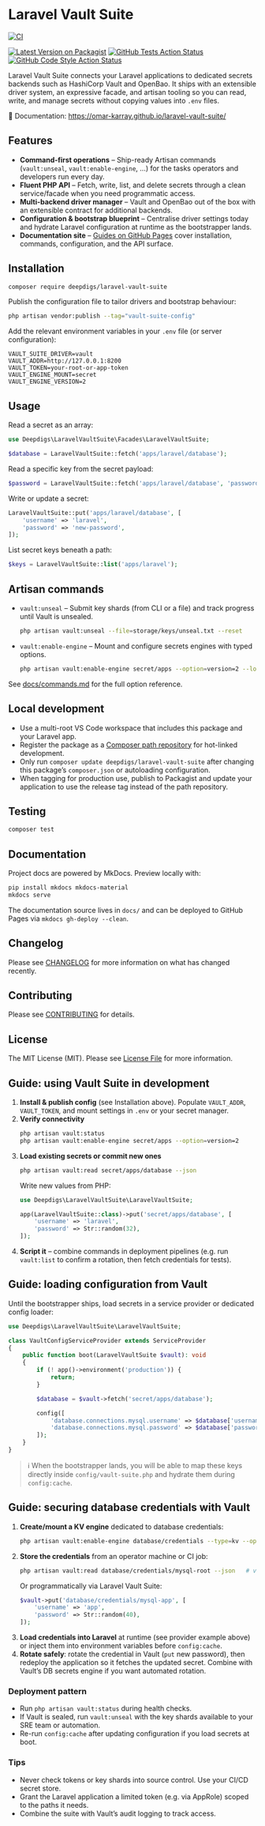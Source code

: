 # Laravel Vault Suite

[![CI](https://github.com/omar-karray/laravel-vault-suite/actions/workflows/run-tests.yml/badge.svg)](https://github.com/omar-karray/laravel-vault-suite/actions/workflows/run-tests.yml)

[![Latest Version on Packagist](https://img.shields.io/packagist/v/deepdigs/laravel-vault-suite.svg?style=flat-square)](https://packagist.org/packages/deepdigs/laravel-vault-suite)
[![GitHub Tests Action Status](https://img.shields.io/github/actions/workflow/status/omar-karray/laravel-vault-suite/run-tests.yml?branch=main&label=tests&style=flat-square)](https://github.com/omar-karray/laravel-vault-suite/actions?query=workflow%3Arun-tests+branch%3Amain)
[![GitHub Code Style Action Status](https://img.shields.io/github/actions/workflow/status/omar-karray/laravel-vault-suite/fix-php-code-style-issues.yml?branch=main&label=code%20style&style=flat-square)](https://github.com/omar-karray/laravel-vault-suite/actions?query=workflow%3A%22Fix+PHP+code+style+issues%22+branch%3Amain)

Laravel Vault Suite connects your Laravel applications to dedicated secrets backends such as HashiCorp Vault and OpenBao. It ships with an extensible driver system, an expressive facade, and artisan tooling so you can read, write, and manage secrets without copying values into `.env` files.

📘 Documentation: https://omar-karray.github.io/laravel-vault-suite/

## Features

- **Command-first operations** – Ship-ready Artisan commands (`vault:unseal`, `vault:enable-engine`, …) for the tasks operators and developers run every day.
- **Fluent PHP API** – Fetch, write, list, and delete secrets through a clean service/facade when you need programmatic access.
- **Multi-backend driver manager** – Vault and OpenBao out of the box with an extensible contract for additional backends.
- **Configuration & bootstrap blueprint** – Centralise driver settings today and hydrate Laravel configuration at runtime as the bootstrapper lands.
- **Documentation site** – [Guides on GitHub Pages](https://omar-karray.github.io/laravel-vault-suite/) cover installation, commands, configuration, and the API surface.

## Installation

```bash
composer require deepdigs/laravel-vault-suite
```

Publish the configuration file to tailor drivers and bootstrap behaviour:

```bash
php artisan vendor:publish --tag="vault-suite-config"
```

Add the relevant environment variables in your `.env` file (or server configuration):

```dotenv
VAULT_SUITE_DRIVER=vault
VAULT_ADDR=http://127.0.0.1:8200
VAULT_TOKEN=your-root-or-app-token
VAULT_ENGINE_MOUNT=secret
VAULT_ENGINE_VERSION=2
```

## Usage

Read a secret as an array:

```php
use Deepdigs\LaravelVaultSuite\Facades\LaravelVaultSuite;

$database = LaravelVaultSuite::fetch('apps/laravel/database');
```

Read a specific key from the secret payload:

```php
$password = LaravelVaultSuite::fetch('apps/laravel/database', 'password');
```

Write or update a secret:

```php
LaravelVaultSuite::put('apps/laravel/database', [
    'username' => 'laravel',
    'password' => 'new-password',
]);
```

List secret keys beneath a path:

```php
$keys = LaravelVaultSuite::list('apps/laravel');
```

## Artisan commands

- `vault:unseal` – Submit key shards (from CLI or a file) and track progress until Vault is unsealed.
  ```bash
  php artisan vault:unseal --file=storage/keys/unseal.txt --reset
  ```
- `vault:enable-engine` – Mount and configure secrets engines with typed options.
  ```bash
  php artisan vault:enable-engine secret/apps --option=version=2 --local
  ```

See [docs/commands.md](docs/commands.md) for the full option reference.

## Local development

- Use a multi-root VS Code workspace that includes this package and your Laravel app.
- Register the package as a [Composer path repository](https://getcomposer.org/doc/05-repositories.md#path) for hot-linked development.
- Only run `composer update deepdigs/laravel-vault-suite` after changing this package’s `composer.json` or autoloading configuration.
- When tagging for production use, publish to Packagist and update your application to use the release tag instead of the path repository.

## Testing

```bash
composer test
```

## Documentation

Project docs are powered by MkDocs. Preview locally with:

```bash
pip install mkdocs mkdocs-material
mkdocs serve
```

The documentation source lives in `docs/` and can be deployed to GitHub Pages via `mkdocs gh-deploy --clean`.

## Changelog

Please see [CHANGELOG](CHANGELOG.md) for more information on what has changed recently.

## Contributing

Please see [CONTRIBUTING](CONTRIBUTING.md) for details.

## License

The MIT License (MIT). Please see [License File](LICENSE.md) for more information.

## Guide: using Vault Suite in development

1. **Install & publish config** (see Installation above). Populate `VAULT_ADDR`, `VAULT_TOKEN`, and mount settings in `.env` or your secret manager.
2. **Verify connectivity**
   ```bash
   php artisan vault:status
   php artisan vault:enable-engine secret/apps --option=version=2
   ```
3. **Load existing secrets or commit new ones**
   ```bash
   php artisan vault:read secret/apps/database --json
   ```
   Write new values from PHP:
   ```php
   use Deepdigs\LaravelVaultSuite\LaravelVaultSuite;

   app(LaravelVaultSuite::class)->put('secret/apps/database', [
       'username' => 'laravel',
       'password' => Str::random(32),
   ]);
   ```
4. **Script it** – combine commands in deployment pipelines (e.g. run `vault:list` to confirm a rotation, then fetch credentials for tests).

## Guide: loading configuration from Vault

Until the bootstrapper ships, load secrets in a service provider or dedicated config loader:

```php
use Deepdigs\LaravelVaultSuite\LaravelVaultSuite;

class VaultConfigServiceProvider extends ServiceProvider
{
    public function boot(LaravelVaultSuite $vault): void
    {
        if (! app()->environment('production')) {
            return;
        }

        $database = $vault->fetch('secret/apps/database');

        config([
            'database.connections.mysql.username' => $database['username'],
            'database.connections.mysql.password' => $database['password'],
        ]);
    }
}
```

> ℹ️ When the bootstrapper lands, you will be able to map these keys directly inside `config/vault-suite.php` and hydrate them during `config:cache`.

## Guide: securing database credentials with Vault

1. **Create/mount a KV engine** dedicated to database credentials:
   ```bash
   php artisan vault:enable-engine database/credentials --type=kv --option=version=2
   ```
2. **Store the credentials** from an operator machine or CI job:
   ```bash
   php artisan vault:read database/credentials/mysql-root --json   # verify
   ```
   Or programmatically via Laravel Vault Suite:
   ```php
   $vault->put('database/credentials/mysql-app', [
       'username' => 'app',
       'password' => Str::random(40),
   ]);
   ```
3. **Load credentials into Laravel** at runtime (see provider example above) or inject them into environment variables before `config:cache`.
4. **Rotate safely**: rotate the credential in Vault (`put` new password), then redeploy the application so it fetches the updated secret. Combine with Vault’s DB secrets engine if you want automated rotation.

### Deployment pattern

- Run `php artisan vault:status` during health checks.
- If Vault is sealed, run `vault:unseal` with the key shards available to your SRE team or automation.
- Re-run `config:cache` after updating configuration if you load secrets at boot.

### Tips

- Never check tokens or key shards into source control. Use your CI/CD secret store.
- Grant the Laravel application a limited token (e.g. via AppRole) scoped to the paths it needs.
- Combine the suite with Vault’s audit logging to track access.
